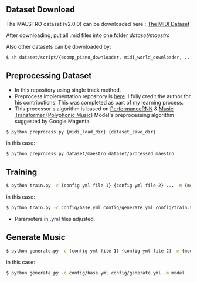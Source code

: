 ## Dataset Download

The MAESTRO dataset (v2.0.0) can be downloaded here : [The MIDI Dataset](https://magenta.tensorflow.org/datasets/maestro#download)

After downloading, put all .mid files into one folder *dataset/maestro*

Also other datasets can be downloaded by:
```bash
$ sh dataset/script/{ecomp_piano_downloader, midi_world_downloader, ...}.sh
```

## Preprocessing Dataset

* In this repository using single track method.
* Preprocess implementation repository is [here](https://github.com/jason9693/midi-neural-processor). I fully credit the author for his contributions. This was completed as part of my learning process.
* This processor's algorithm is based on [PerformanceRNN](https://magenta.tensorflow.org/performance-rnn) & [Music Transformer (Polyphonic Music)](https://arxiv.org/abs/1809.04281) Model's preprocessing algorithm suggested by Google Magenta.

```bash
$ python preprocess.py {midi_load_dir} {dataset_save_dir}
```

in this case:
  
```bash
$ python preprocess.py dataset/maestro dataset/processed_maestro
```

## Training

```bash
$ python train.py -c {config yml file 1} {config yml file 2} ... -m {model_dir}
```

in this case:

```bash
$ python train.py -c config/base.yml config/generate.yml config/train.yml -m model
```

* Parameters in .yml files adjusted.

## Generate Music

```bash
$ python generate.py -c {config yml file 1} {config yml file 2} -m {model_dir}
```

in this case:

```bash
$ python generate.py -c config/base.yml config/generate.yml -m model
```


